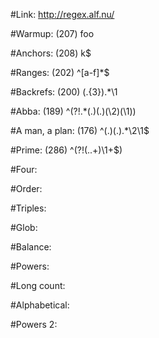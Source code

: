 #Link: http://regex.alf.nu/

#Warmup: (207)
foo

#Anchors: (208)
k$

#Ranges: (202)
^[a-f]*$

#Backrefs: (200)
(.{3}).*\1

#Abba: (189)
^(?!.*(.)(.)(\2)(\1))

#A man, a plan: (176)
^(.)(.).*\2\1$

#Prime: (286)
^(?!(..+)\1+$)

#Four:


#Order:


#Triples:


#Glob:


#Balance:


#Powers:


#Long count:


#Alphabetical:


#Powers 2:

